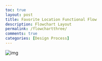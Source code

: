 ```yaml
---
toc: true
layout: post
title: Favorite Location Functional Flow
description: Flowchart Layout
permalink: /flowchartthree/
comments: true
categories: [Design Process]
---
```


<img src="{{site.baseurl}}/images/Screenshot 2025-06-03 at 8.43.12 PM.png" alt="img">